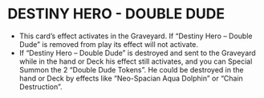 # DESTINY HERO - DOUBLE DUDE

*   This card’s effect activates in the Graveyard. If “Destiny Hero – Double Dude” is removed from play its effect will not activate.
*   If “Destiny Hero – Double Dude” is destroyed and sent to the Graveyard while in the hand or Deck his effect still activates, and you can Special Summon the 2 “Double Dude Tokens”. He could be destroyed in the hand or Deck by effects like “Neo-Spacian Aqua Dolphin” or “Chain Destruction”.
